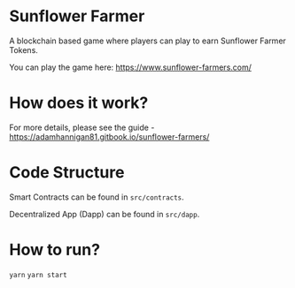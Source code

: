 # Sunflower Farmer

A blockchain based game where players can play to earn Sunflower Farmer Tokens.

You can play the game here: https://www.sunflower-farmers.com/

# How does it work?

For more details, please see the guide - https://adamhannigan81.gitbook.io/sunflower-farmers/

# Code Structure

Smart Contracts can be found in `src/contracts`.

Decentralized App (Dapp) can be found in `src/dapp`.

# How to run?

`yarn`
`yarn start`
